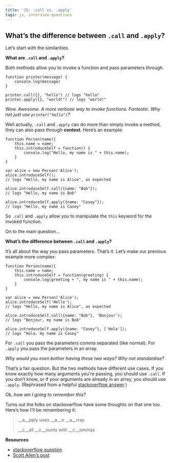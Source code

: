 ```yaml
---
title: 'JS: .call vs. .apply'
tags: js, interview-questions
---
```


## What’s the difference between `.call` and `.apply`?

Let’s start with the similarities.

__What are `.call` and `.apply`?__

Both methods allow you to invoke a function and pass parameters through.

```
function printer(message) {
    console.log(message)
}

printer.call({}, "hello") // logs "hello"
printer.apply({}, "world!") // logs "world!"
```

*Wow. Awesome. A more verbose way to invoke functions. Fantastic. Why not just use `printer("hello")`?*

Well actually, `.call` and `.apply` can do more than simply invoke a method, they can also pass through __context__. Here’s an example:

```
function Person(name){
    this.name = name;
    this.introduceSelf = function() {
        console.log("Hello, my name is " + this.name);
    }
}

var alice = new Person('Alice');
alice.introduceSelf();
// logs "Hello, my name is Alice", as expected

alice.introduceSelf.call({name: "Bob"});
// logs "Hello, my name is Bob"

alice.introduceSelf.apply({name: "Casey"});
// logs "Hello, my name is Casey"
```

So `.call` and `.apply` allow you to manipulate the `this` keyword for the invoked function.

On to the main question...

__What’s the difference between `.call` and `.apply`?__

It’s all about the way you pass parameters. That’s it. Let’s make our previous example more complex:

```
function Person(name){
    this.name = name;
    this.introduceSelf = function(greeting) {
        console.log(greeting + ", my name is " + this.name);
    }
}

var alice = new Person('Alice');
alice.introduceSelf('Hello');
// logs "Hello, my name is Alice", as expected

alice.introduceSelf.call({name: "Bob"}, 'Bonjour');
// logs "Bonjour, my name is Bob"

alice.introduceSelf.apply({name: "Casey"}, ['Hola']);
// logs "Hola, my name is Casey"
```

For `.call` you pass the parameters comma separated (like normal). For `.apply` you pass the parameters in an array.

*Why would you even bother having these two ways? Why not standardise?*

That’s a fair question. But the two methods have different use cases. If you know exactly how many arguments you're passing, you should use `.call`. If you don’t know, or if your arguments are already in an array, you should use `.apply`. (Rephrased from a helpful [stackoverflow answer](http://stackoverflow.com/a/1987244/863846).)

*Ok, how am I going to remember this?*

Turns out the folks on stackoverflow have some thoughts on that one too. Here’s how I'll be remembering it:

> __a__pply uses __a__n __a__rray
>
> __c__all __c__ounts with __c__ommas

__Resources__

* [stackoverflow question](http://stackoverflow.com/questions/1986896/what-is-the-difference-between-call-and-apply)
* [Scott Allen’s post](http://odetocode.com/blogs/scott/archive/2007/07/04/function-apply-and-function-call-in-javascript.aspx)
